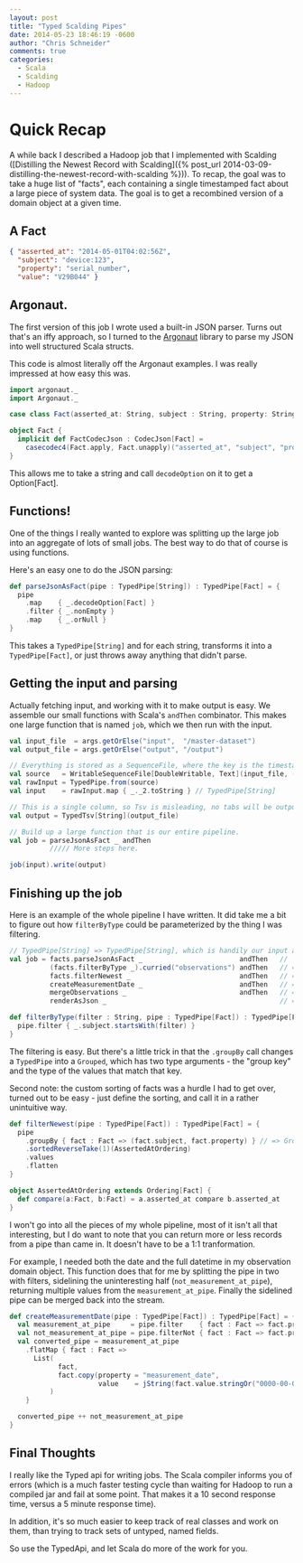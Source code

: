```yaml
---
layout: post
title: "Typed Scalding Pipes"
date: 2014-05-23 18:46:19 -0600
author: "Chris Schneider"
comments: true
categories:
  - Scala
  - Scalding
  - Hadoop
---
```


Quick Recap
===========

A while back I described a Hadoop job that I implemented with Scalding
([Distilling the Newest Record with Scalding]({% post_url 2014-03-09-distilling-the-newest-record-with-scalding %})).
To recap, the goal was to take a huge list of "facts", each containing a single
timestamped fact about a large piece of system data.  The goal is to get a
recombined version of a domain object at a given time.

## A Fact

```json
{ "asserted_at": "2014-05-01T04:02:56Z",
  "subject": "device:123",
  "property": "serial_number",
  "value": "V29B044" }
```

## Argonaut.

The first version of this job I wrote used a built-in JSON parser.  Turns out
that's an iffy approach, so I turned to the [Argonaut](http://argonaut.io/) library
to parse my JSON into well structured Scala structs.

This code is almost literally off the Argonaut examples. I was really impressed
at how easy this was.

```scala
import argonaut._
import Argonaut._

case class Fact(asserted_at: String, subject : String, property: String, value: Json)

object Fact {
  implicit def FactCodecJson : CodecJson[Fact] =
    casecodec4(Fact.apply, Fact.unapply)("asserted_at", "subject", "property", "value")
}
```

This allows me to take a string and call `decodeOption` on it to get a Option[Fact].

## Functions!

One of the things I really wanted to explore was splitting up the large job
into an aggregate of lots of small jobs.  The best way to do that of course is
using functions.

Here's an easy one to do the JSON parsing:

```scala
def parseJsonAsFact(pipe : TypedPipe[String]) : TypedPipe[Fact] = {
  pipe
    .map    { _.decodeOption[Fact] }
    .filter { _.nonEmpty }
    .map    { _.orNull }
}
```

This takes a `TypedPipe[String]` and for each string, transforms it into a
`TypedPipe[Fact]`, or just throws away anything that didn't parse.


## Getting the input and parsing

Actually fetching input, and working with it to make output is easy.  We
assemble our small functions with Scala's `andThen` combinator.  This makes one
large function that is named `job`, which we then run with the input.


```scala
val input_file  = args.getOrElse("input",  "/master-dataset")
val output_file = args.getOrElse("output", "/output")

// Everything is stored as a SequenceFile, where the key is the timestamp it was recorded.
val source   = WritableSequenceFile[DoubleWritable, Text](input_file, ('sequenceFileKey, 'factJSON))
val rawInput = TypedPipe.from(source)
val input    = rawInput.map { _._2.toString } // TypedPipe[String]

// This is a single column, so Tsv is misleading, no tabs will be output
val output = TypedTsv[String](output_file)

// Build up a large function that is our entire pipeline.
val job = parseJsonAsFact _ andThen
          ///// More steps here.

job(input).write(output)
```


## Finishing up the job

Here is an example of the whole pipeline I have written. It did take me a bit
to figure out how `filterByType` could be parameterized by the thing I was filtering.

```scala
// TypedPipe[String] => TypedPipe[String], which is handily our input and output types.
val job = facts.parseJsonAsFact _                        andThen   //    TypedPipe[Fact]
          (facts.filterByType _).curried("observations") andThen   // => TypedPipe[Fact] (only observation related ones)
          facts.filterNewest _                           andThen   // => TypedPipe[Fact] (only the newest of any given subject/property)
          createMeasurementDate _                        andThen   // => TypedPipe[Fact] (new records with measurement_date in the stream)
          mergeObservations _                            andThen   // => TypedPipe[Observation] combine facts into observations
          renderAsJson _                                           // => TypedPipe[String] observations spun out as json

def filterByType(filter : String, pipe : TypedPipe[Fact]) : TypedPipe[Fact] = {
  pipe.filter { _.subject.startsWith(filter) }
}
```

The filtering is easy. But there's a little trick in that the `.groupBy` call
changes a `TypedPipe` into a `Grouped`, which has two type arguments - the
"group key" and the type of the values that match that key.

Second note: the custom sorting of facts was a hurdle I had to get over, turned
out to be easy - just define the sorting, and call it in a rather unintuitive
way.

```scala
def filterNewest(pipe : TypedPipe[Fact]) : TypedPipe[Fact] = {
  pipe
    .groupBy { fact : Fact => (fact.subject, fact.property) } // => Grouped[Fact, (String, String)]
    .sortedReverseTake(1)(AssertedAtOrdering)
    .values
    .flatten
}

object AssertedAtOrdering extends Ordering[Fact] {
  def compare(a:Fact, b:Fact) = a.asserted_at compare b.asserted_at
}
```

I won't go into all the pieces of my whole pipeline, most of it isn't all that
interesting, but I do want to note that you can return more or less records from a pipe than came in. It doesn't have to be a 1:1 tranformation.

For example, I needed both the date and the full datetime in my observation
domain object.  This function does that for me by splitting the pipe in two
with filters, sidelining the uninteresting half (`not_measurement_at_pipe`),
returning multiple values from the `measurement_at_pipe`.  Finally the
sidelined pipe can be merged back into the stream.

```scala
def createMeasurementDate(pipe : TypedPipe[Fact]) : TypedPipe[Fact] = {
  val measurement_at_pipe     = pipe.filter    { fact : Fact => fact.property == "measurement_at" }
  val not_measurement_at_pipe = pipe.filterNot { fact : Fact => fact.property == "measurement_at" }
  val converted_pipe = measurement_at_pipe
    .flatMap { fact : Fact =>
      List(
            fact,
            fact.copy(property = "measurement_date",
                      value    = jString(fact.value.stringOr("0000-00-00").substring(0, "yyyy-mm-dd".length)))
          )
    }

  converted_pipe ++ not_measurement_at_pipe
}
```

## Final Thoughts

I really like the Typed api for writing jobs.  The Scala compiler informs you
of errors (which is a much faster testing cycle than waiting for Hadoop to run
a compiled jar and fail at some point.  That makes it a 10 second response
time, versus a 5 minute response time).

In addition, it's so much easier to keep track of real classes and work on
them, than trying to track sets of untyped, named fields.

So use the TypedApi, and let Scala do more of the work for you.

